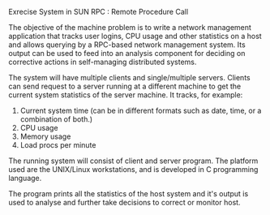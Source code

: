 Exrecise System in SUN RPC : Remote Procedure Call 

The objective of the machine problem is to write a network management application that tracks user logins, CPU usage and other statistics
on a host and allows querying by a RPC-based network management system. Its output can be used to feed into an analysis component for
deciding on corrective actions in self-managing distributed systems.

The system will have multiple clients and single/multiple servers. Clients can send request to a server running at a different machine to
get the current system statistics of the server machine. It tracks, for example:

1. Current system time (can be in different formats such as date, time, or a combination of both.)
2. CPU usage
3. Memory usage
4. Load procs per minute

The running system will consist of client and server program. The platform used are the UNIX/Linux workstations, and is developed in C
programming language.

The program prints all the statistics of the host system and it's output is used to analyse and further take decisions to correct or
monitor host.  
